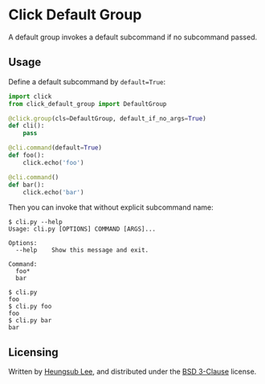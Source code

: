 Click Default Group
===================

A default group invokes a default subcommand if no subcommand passed.

Usage
-----

Define a default subcommand by `default=True`:

```python
import click
from click_default_group import DefaultGroup

@click.group(cls=DefaultGroup, default_if_no_args=True)
def cli():
    pass

@cli.command(default=True)
def foo():
    click.echo('foo')

@cli.command()
def bar():
    click.echo('bar')
```

Then you can invoke that without explicit subcommand name:

```console
$ cli.py --help
Usage: cli.py [OPTIONS] COMMAND [ARGS]...

Options:
  --help    Show this message and exit.

Command:
  foo*
  bar

$ cli.py
foo
$ cli.py foo
foo
$ cli.py bar
bar
```

Licensing
---------

Written by [Heungsub Lee], and distributed under the [BSD 3-Clause] license.

[Heungsub Lee]: http://subl.ee/
[BSD 3-Clause]: http://opensource.org/licenses/BSD-3-Clause
